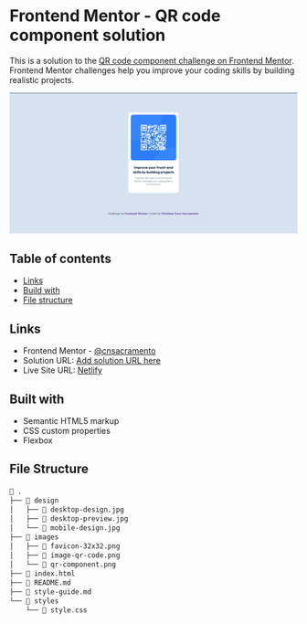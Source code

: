 # Frontend Mentor - QR code component solution

This is a solution to the [QR code component challenge on Frontend Mentor](https://www.frontendmentor.io/challenges/qr-code-component-iux_sIO_H). Frontend Mentor challenges help you improve your coding skills by building realistic projects. 

![Design preview for the QR code component coding challenge](./images/qr-component.png)

## Table of contents

- [Links](#links)
- [Build with](#built-with)
- [File structure](#file-structure)

## Links

- Frontend Mentor - [@cnsacramento](https://www.frontendmentor.io/profile/cnsacramento)
- Solution URL: [Add solution URL here](https://your-solution-url.com)
- Live Site URL: [Netlify](https://app.netlify.com/sites/cnsacramento-fm-qr-code-component/deploys)

## Built with

- Semantic HTML5 markup
- CSS custom properties
- Flexbox

## File Structure

```
 .
├──  design
│   ├──  desktop-design.jpg
│   ├──  desktop-preview.jpg
│   └──  mobile-design.jpg
├──  images
│   ├──  favicon-32x32.png
│   ├──  image-qr-code.png
│   └──  qr-component.png
├──  index.html
├──  README.md
├──  style-guide.md
└──  styles
    └──  style.css
```

